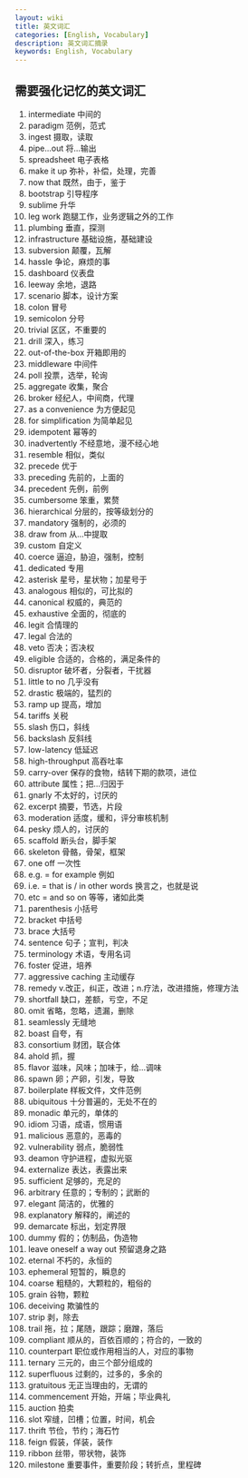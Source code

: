 ```yaml
---
layout: wiki
title: 英文词汇
categories: [English, Vocabulary]
description: 英文词汇摘录
keywords: English, Vocabulary
---
```


## 需要强化记忆的英文词汇

1. intermediate 中间的
1. paradigm 范例，范式
1. ingest 摄取，读取
1. pipe...out 将...输出
1. spreadsheet 电子表格
1. make it up 弥补，补偿，处理，完善
1. now that 既然，由于，鉴于
1. bootstrap 引导程序
1. sublime 升华
1. leg work 跑腿工作，业务逻辑之外的工作
1. plumbing 垂直，探测
1. infrastructure 基础设施，基础建设
1. subversion 颠覆，瓦解
1. hassle 争论，麻烦的事
1. dashboard 仪表盘
1. leeway 余地，退路
1. scenario 脚本，设计方案
1. colon 冒号
1. semicolon 分号
1. trivial 区区，不重要的
1. drill 深入，练习
1. out-of-the-box 开箱即用的
1. middleware 中间件
1. poll 投票，选举，轮询
1. aggregate 收集，聚合
1. broker 经纪人，中间商，代理
1. as a convenience 为方便起见
1. for simplification 为简单起见
1. idempotent 幂等的
1. inadvertently 不经意地，漫不经心地
1. resemble 相似，类似
1. precede 优于
1. preceding 先前的，上面的
1. precedent 先例，前例
1. cumbersome 笨重，累赘
1. hierarchical 分层的，按等级划分的
1. mandatory 强制的，必须的
1. draw from 从...中提取
1. custom 自定义
1. coerce 逼迫，胁迫，强制，控制
1. dedicated 专用
1. asterisk 星号，星状物；加星号于
1. analogous 相似的，可比拟的
1. canonical 权威的，典范的
1. exhaustive 全面的，彻底的
1. legit 合情理的
1. legal 合法的
1. veto 否决；否决权
1. eligible 合适的，合格的，满足条件的
1. disruptor 破坏者，分裂者，干扰器
1. little to no 几乎没有
1. drastic 极端的，猛烈的
1. ramp up 提高，增加
1. tariffs 关税
1. slash 伤口，斜线
1. backslash 反斜线
1. low-latency 低延迟
1. high-throughput 高吞吐率
1. carry-over 保存的食物，结转下期的款项，进位
1. attribute 属性；把...归因于
1. gnarly 不太好的，讨厌的
1. excerpt 摘要，节选，片段
1. moderation 适度，缓和，评分审核机制
1. pesky 烦人的，讨厌的
1. scaffold 断头台，脚手架
1. skeleton 骨骼，骨架，框架
1. one off 一次性
1. e.g. = for example 例如
1. i.e. = that is / in other words 换言之，也就是说
1. etc = and so on 等等，诸如此类
1. parenthesis 小括号
1. bracket 中括号
1. brace 大括号
1. sentence 句子；宣判，判决
1. terminology 术语，专用名词
1. foster 促进，培养
1. aggressive caching 主动缓存
1. remedy v.改正，纠正，改进；n.疗法，改进措施，修理方法
1. shortfall 缺口，差额，亏空，不足
1. omit 省略，忽略，遗漏，删除
1. seamlessly 无缝地
1. boast 自夸，有
1. consortium 财团，联合体
1. ahold 抓，握
1. flavor 滋味，风味；加味于，给...调味
1. spawn 卵；产卵，引发，导致
1. boilerplate 样板文件，文件范例
1. ubiquitous 十分普遍的，无处不在的
1. monadic 单元的，单体的
1. idiom 习语，成语，惯用语
1. malicious 恶意的，恶毒的
1. vulnerability 弱点，脆弱性
1. deamon 守护进程，虚拟光驱
1. externalize 表达，表露出来
1. sufficient 足够的，充足的
1. arbitrary 任意的；专制的；武断的
1. elegant 简洁的，优雅的
1. explanatory 解释的，阐述的
1. demarcate 标出，划定界限
1. dummy 假的；仿制品，伪造物
1. leave oneself a way out 预留退身之路
1. eternal 不朽的，永恒的
1. ephemeral 短暂的，瞬息的
1. coarse 粗糙的，大颗粒的，粗俗的
1. grain 谷物，颗粒
1. deceiving 欺骗性的
1. strip 剥，除去
1. trail 拖，拉；尾随，跟踪；磨蹭，落后
1. compliant 顺从的，百依百顺的；符合的，一致的
1. counterpart 职位或作用相当的人，对应的事物
1. ternary 三元的，由三个部分组成的
1. superfluous 过剩的，过多的，多余的
1. gratuitous 无正当理由的，无谓的
1. commencement 开始，开端；毕业典礼
1. auction 拍卖
1. slot 窄缝，凹槽；位置，时间，机会
1. thrift 节俭，节约；海石竹
1. feign 假装，佯装，装作
1. ribbon 丝带，带状物，装饰
1. milestone 重要事件，重要阶段；转折点，里程碑

























































